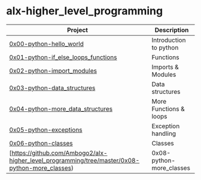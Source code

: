 # alx-higher_level_programming
 Project                          | Description                          |
 |----------------------------------|--------------------------------------|
|[0x00-python-hello_world](https://github.com/Ambogo2/alx-higher_level_programming/tree/master/0x00-python-hello_world)  |Introduction to python |
|[0x01-python-if_else_loops_functions](https://github.com/Ambogo2/alx-higher_level_programming/tree/master/0x01-python-if_else_loops_functions) | Functions   |
|[0x02-python-import_modules](https://github.com/Ambogo2/alx-higher_level_programming/tree/master/0x02-python-import_modules)| Imports & Modules                    |
|[0x03-python-data_structures](https://github.com/Ambogo2/alx-higher_level_programming/tree/master/0x03-python-data_structures) | Data structures     |
|[0x04-python-more_data_structures](https://github.com/Ambogo2/alx-higher_level_programming/tree/master/0x04-python-more_data_structures) | More Functions & loops               |
|[0x05-python-exceptions](https://github.com/Ambogo2/alx-higher_level_programming/tree/master/0x05-python-exceptions)| Exception handling          |
|[0x06-python-classes](https://github.com/Ambogo2/alx-higher_level_programming/tree/master/0x06-python-classes)     | Classes      |
|[https://github.com/Ambogo2/alx-higher_level_programming/tree/master/0x08-python-more_classes) | 0x08-python-more_classes

